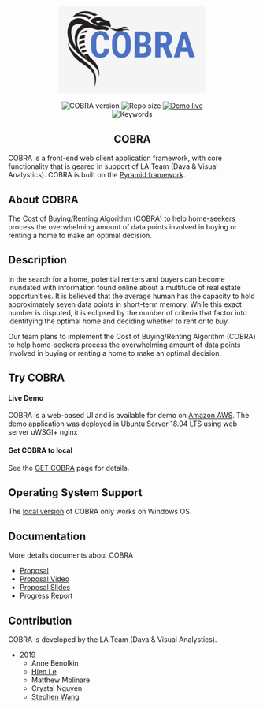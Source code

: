 <p align="center"><img width="300" src="./assets/imgs/cobralogo.png" alt="COBRA logo"></p>
<p align="center">
  <img src="https://img.shields.io/badge/cobra%20version-1.0.0-blue" alt="COBRA version">
  <img src="https://img.shields.io/badge/repo%20size-110MB-blue" alt="Repo size">
  <a href="http://ec2-54-183-131-70.us-west-1.compute.amazonaws.com/"><img src="https://img.shields.io/badge/demo-live-green" alt="Demo live"></a>
  <br>
  <img src="https://img.shields.io/badge/keywords-Python%2C%20D3%2C%20PyramidFramework-blue" alt="Keywords">
</p>
<h2 align="center">COBRA</h2>

COBRA is a front-end web client application framework, with core functionality that is geared in support of LA Team (Dava & Visual Analystics). COBRA is built on the [Pyramid framework](https://trypyramid.com/).

## About COBRA
The Cost of Buying/Renting Algorithm (COBRA) to help home-seekers process the overwhelming amount of data points involved in buying or renting a home to make an optimal decision.

## Description
In the search for a home, potential renters and buyers can become inundated with information found online about a multitude of real estate opportunities. It is believed that the average human has the capacity to hold approximately seven data points in short-term memory. While this exact number is disputed, it is eclipsed by the number of criteria that factor into identifying the optimal home and deciding whether to rent or to buy.

Our team plans to implement the Cost of Buying/Renting Algorithm (COBRA) to help home-seekers process the overwhelming amount of data points involved in buying or renting a home to make an optimal decision.

## Try COBRA
#### Live Demo
COBRA is a web-based UI and is available for demo on [Amazon AWS](http://ec2-54-183-131-70.us-west-1.compute.amazonaws.com/).
The demo application was deployed in Ubuntu Server 18.04 LTS using web server uWSGI+ nginx

#### Get COBRA to local
See the [GET COBRA](./GetCobra.md) page for details.

## Operating System Support
The [local version](http://ec2-54-183-131-70.us-west-1.compute.amazonaws.com/) of COBRA only works on Windows OS.

## Documentation
More details documents about COBRA
* [Proposal](https://github.com/hvan6/cobraproject/blob/master/assets/docs/team25proposal.pdf)
* [Proposal Video](https://youtu.be/oQHvVnzwzvQ)
* [Proposal Slides](https://github.com/hvan6/cobraproject/blob/master/assets/docs/team25slides.pdf)
* [Progress Report](./assets/docs/team25progress.pdf)

## Contribution
COBRA is developed by the LA Team (Dava & Visual Analystics).
* 2019
  * Anne Benolkin
  * [Hien Le](https://leohien.net/)
  * Matthew Molinare
  * Crystal Nguyen
  * [Stephen Wang](http://stephenwang.me/)

